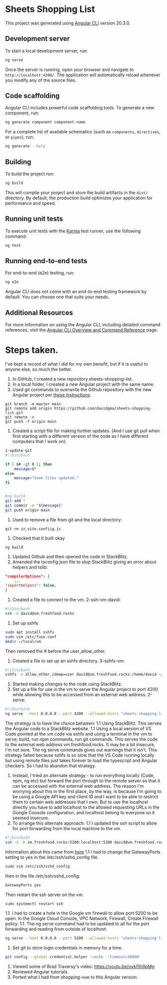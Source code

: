 # Sheets Shopping List

This project was generated using [Angular CLI](https://github.com/angular/angular-cli) version 20.3.0.

## Development server

To start a local development server, run:

```bash
ng serve
```

Once the server is running, open your browser and navigate to `http://localhost:4200/`. The application will automatically reload whenever you modify any of the source files.

## Code scaffolding

Angular CLI includes powerful code scaffolding tools. To generate a new component, run:

```bash
ng generate component component-name
```

For a complete list of available schematics (such as `components`, `directives`, or `pipes`), run:

```bash
ng generate --help
```

## Building

To build the project run:

```bash
ng build
```

This will compile your project and store the build artifacts in the `dist/` directory. By default, the production build optimizes your application for performance and speed.

## Running unit tests

To execute unit tests with the [Karma](https://karma-runner.github.io) test runner, use the following command:

```bash
ng test
```

## Running end-to-end tests

For end-to-end (e2e) testing, run:

```bash
ng e2e
```

Angular CLI does not come with an end-to-end testing framework by default. You can choose one that suits your needs.

## Additional Resources

For more information on using the Angular CLI, including detailed command references, visit the [Angular CLI Overview and Command Reference](https://angular.dev/tools/cli) page.


# Steps taken. 
I've kept a record of what I did for my own benefit, but if it is useful to anyone else, so much the better.

1. In GitHub, I created a new repository sheets-shopping-list.
1. In a local folder, I created a new Angular project with the same name.
1. Used git commands to overwrite the Github repository with the new Angular project per [these instructions](https://docs.github.com/en/migrations/importing-source-code/using-the-command-line-to-import-source-code/adding-locally-hosted-code-to-github#adding-a-local-repository-to-github-using-git).
```
git branch -m master main
git remote add origin https://github.com/davidgma/sheets-shopping-list.git
git remote -v
git push -f origin main
```
1. Created a script file for making further updates. (And I use git pull when first starting with a different version of the code as I have different computers that I work on).
```bash
1-update-git
#!/bin/bash

if [ $# -gt 0 ]; then
	message=$*
else
	message="Some files updated."
fi


#ng build
git add *
git commit -m "${message}"
git push origin main

```
1. Used to remove a file from git and the local directory:
```
git rm zz_vite.confiig.js
```
1. Checked that it built okay
```
ng build
```
1. Updated Github and then opened the code in StackBlitz.
1. Amended the tsconfig.json file to stop StackBlitz giving an error about helpers and tslib:
```json
"compilerOptions": {
	...
"importHelpers": false,
}
```
1. Created a file to connect to the vm. 2-ssh-vm-david:
```bash
#!/bin/bash
ssh -X david@vm.freshfood.rocks 
```
1. Set up sshfs
```bash
sudo apt install sshfs
sudo vim /etc/fuse.conf
mkdir ~/local/vm
```
Then removed the # before the user_allow_other.
1. Created a file to set up an sshfs directory. 3-sshfs-vm:
```bash
#!/bin/bash
sshfs -o allow_other,idmap=user david@vm.freshfood.rocks:/home/david ~/local/vm 

```
1. Started making changes to the code using StackBlitz.
1. Set up a file for use in the vm to serve the Angular project to port 4200 while allowing this to be accessed from an external web address.
2-serve:
```bash
#!/bin/bash
ng serve --host 0.0.0.0 --port 4200 --allowed-hosts "sheets-shopping-list"
```
The strategy is to have the choice between:
1.1 Using StackBlitz. This serves the Angular code to a StackBlitz website.
1.1 Using a local version of VS Code pointed at the vm code via sshfs and using a terminal in the vm to serve, build, run npm commands, run git commands. This serves the code to the external web address vm.freshfood.rocks. It may be a bit insecure, I'm not sure. The ng serve commands gives out warnings that it isn't.
This strategy failed because sshfs is so slow that the VS Code running locally but using remote files just takes forever to load the typescript and Angular checkers. So I had to abandon that strategy.
1. Instead, I tried an alternate strategy - to run everything locally (Code, npm, ng etc) but forward the port through to the remote server so that it can be accessed with the external web address. The reason I'm worrying about this in the first place, by the way, is because I'm going to be using a Google API key and client ID and I want to be able to restrict them to certain web addresses that I own. But to use the localhost directly you have to add localhost to the allowed requesting URLs in the Google Console configuration, and localhost belong to everyone so it seemed insecure.
1. To arrange this alternate approach:
1.1 I updated the ssh script to allow for port forwarding from the local machine to the vm.
```bash
#!/bin/bash
ssh -X -R vm.freshfood.rocks:5200:localhost:5200 david@vm.freshfood.rocks 
```
Information about this came from [here](https://www.ssh.com/academy/ssh/tunneling-example#local-forwarding)
1.1 I had to change the GatewayPorts setting to yes in the /etc/ssh/sshd_config file.
```bash
sudo vim /etc/ssh/sshd_config
```
then in the file /etc/ssh/sshd_config:
```bash
GatewayPorts yes
```
Then restart the ssh server on the vm.
```bash
sudo systemctl restart ssh
```
1.1. I had to create a hole in the Google vm firewall to allow port 5200 to be open. In the Google Cloud Console, VPC Network, Firewall, Create Firewall policy.
1.1. The ng serve command had to be updated to all for the port forwarding and reading from outside of localhost:
```bash
ng serve --host 0.0.0.0 --port 5200 --allowed-hosts "sheets-shopping-list"
```
1. Set git to store login credentials in memory for a time.
```bash
git config --global credential.helper 'cache --timeout=36000'
```
1. Viewed some of Brad Traversy's video: https://youtu.be/oykl1Ih9pMg
1. Reviewed Angular tutorials.
1. Ported what I had from shopping-vue to this Angular version.

